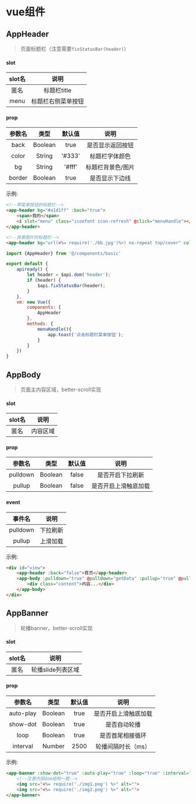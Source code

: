 # vue组件

## AppHeader
> 页面标题栏（注意需要`fixStatusBar(header)`）

#### slot
slot名|说明
:--:|:--:
匿名|标题栏title
menu|标题栏右侧菜单按钮

#### prop
参数名|类型|默认值|说明
:--:|:--:|:--:|:--:
back|Boolean|true|是否显示返回按钮
color|String|'#333'|标题栏字体颜色
bg|String|'#fff'|标题栏背景色/图片
border|Boolean|true|是否显示下边线

示例:
```html
<!--带菜单按钮的标题栏-->
<app-header bg="#a1d1ff" :back="true">
    <span>我的</span>
    <i slot="menu" class="iconfont icon-refresh" @click="menuHandle"></i>
</app-header>

<!--背景图片的标题栏-->
<app-header bg="url(<%= require('./bb.jpg')%>) no-repeat top/cover" color="#fff" :border="false">关于</app-header>
```

```javascript
import {AppHeader} from '@/components/basic'

export default {
    apiready() {
        let header = $api.dom('header');
        if (header) {
            $api.fixStatusBar(header);
        }
    },
    vm: new Vue({
        components: {
            AppHeader
        },
        methods: {
            menuHandle(){
                app.toast('点击标题栏菜单按钮');
            }
        }
    })
}
```

## AppBody
> 页面主内容区域，better-scroll实现

#### slot
slot名|说明
:--:|:--:
匿名|内容区域

#### prop
参数名|类型|默认值|说明
:--:|:--:|:--:|:--:
pulldown|Boolean|false|是否开启下拉刷新
pullup|Boolean|false|是否开启上滑触底加载

#### event
事件名|说明
:--:|:--:
pulldown|下拉刷新
pullup|上滑加载

示例:
```html
<div id="view">
    <app-header :back="false">首页</app-header>
    <app-body :pulldown="true" @pulldown="getData" :pullup="true" @pullup="loadMore">
        <div class="content">内容...</div>
    </app-body>
</div>
```

## AppBanner
> 轮播banner，better-scroll实现

#### slot
slot名|说明
:--:|:--:
匿名|轮播slide列表区域

#### prop
参数名|类型|默认值|说明
:--:|:--:|:--:|:--:
auto-play|Boolean|true|是否开启上滑触底加载
show-dot|Boolean|true|是否自动轮播
loop|Boolean|true|是否首尾相接循环
interval|Number|2500|轮播间隔时长（ms）

示例:
```html
<app-banner :show-dot="true" :auto-play="true" :loop="true" :interval="3000">
    <!--注意内部dom结构一致-->
    <img src="<%= require('./img1.png') %>" alt="">
    <img src="<%= require('./img2.png') %>" alt="">
</app-banner>
```